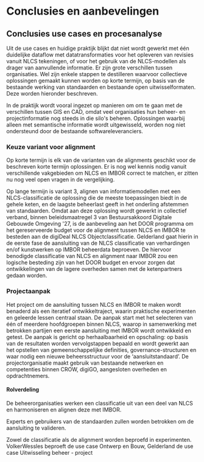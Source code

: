 # Conclusies en aanbevelingen

## Conclusies use cases en procesanalyse
Uit de use cases en huidige praktijk blijkt dat niet wordt gewerkt met één duidelijke dataflow met datatransformaties voor het opleveren van revisies vanuit NLCS tekeningen, of voor het gebruik van de NLCS-modellen als drager van aanvullende informatie. Er zijn grote verschillen tussen organisaties. Wel zijn enkele stappen te destilleren waarvoor collectieve oplossingen gemaakt kunnen worden op korte termijn, op basis van de bestaande werking van standaarden en bestaande open uitwisselformaten. Deze worden hieronder beschreven.

In de praktijk wordt vooral ingezet op manieren om om te gaan met de verschillen tussen GIS en CAD, omdat veel organisaties hun beheer- en projectinformatie nog steeds in die silo's beheren. Oplossingen waarbij alleen met semantische informatie wordt uitgewisseld, worden nog niet ondersteund door de bestaande softwareleveranciers. 



### Keuze variant voor alignment
Op korte termijn is elk van de varianten van de alignments geschikt voor de beschreven korte termijn oplossingen. Er is nog wel kennis nodig vanuit verschillende vakgebieden om NLCS en IMBOR correct te matchen, er zitten nu nog veel open vragen in de vergelijking.

Op lange termijn is variant 3, alignen van informatiemodellen met een NLCS-classificatie de oplossing die de meeste toepassingen biedt in de gehele keten, en de laagste beheerlast geeft in het onderling afstemmen van standaarden. Omdat aan deze oplossing wordt gewerkt in collectief verband, binnen beleidsmaatregel 3 van Bestuursakkoord Digitale Gebouwde Omgeving '27, is de aanbeveling aan het DOOR programma om het gereserveerde budget voor de alignment tussen NLCS en IMBOR te besteden aan de digiDeal NLCS Objectclassificatie. Gelderland gaat hierin in de eerste fase de aansluiting van de NLCS classificatie van verhardingen en/of kunstwerken op IMBOR beheerdata beproeven. De hiervoor benodigde classificatie van NLCS en alignment naar IMBOR zou een logische besteding zijn van het DOOR budget en ervoor zorgen dat ontwikkelingen van de lagere overheden samen met de ketenpartners gedaan worden.  

### Projectaanpak
Het project om de aansluiting tussen NLCS en IMBOR te maken wordt benaderd als een iteratief ontwikkeltraject, waarin praktische experimenten en geleerde lessen centraal staan. De aanpak start met het selecteren van één of meerdere hoofdgroepen binnen NLCS, waarop in samenwerking met betrokken partijen een eerste aansluiting met IMBOR wordt ontwikkeld en getest. De aanpak is gericht op herhaalbaarheid en opschaling: op basis van de resultaten worden vervolgstappen bepaald en wordt gewerkt aan het opstellen van gemeenschappelijke definities, governance-structuren en waar nodig een nieuwe beheersstructuur voor de ‘aansluitstandaard’. De projectorganisatie maakt gebruik van bestaande netwerken en competenties binnen CROW, digiGO, aangesloten overheden en opdrachtnemers.

#### Rolverdeling
De beheerorganisaties werken een classificatie uit van een deel van NLCS en harmoniseren en alignen deze met IMBOR.

Experts en gebruikers van de standaarden zullen worden betrokken om de aansluiting te valideren.

Zowel de classificatie als de alignment worden beproefd in experimenten. VolkerWessles beproeft de use case Ontwerp en Bouw, Gelderland de use case Uitwisseling beheer - project


